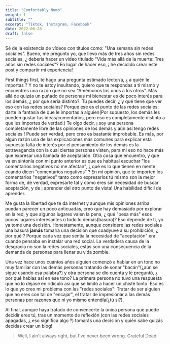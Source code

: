 ```yaml
---
title: "Comfortably Numb"
weight: 1
subtitle: ""
excerpt: "Tiktok, Instagram, Facebook"
date: 2022-06-28
draft: false
---
```


Sé de la existencia de vídeos con títulos como: "Una semana sin redes sociales". Bueno, me pregunto yo, que llevo más de tres años sin redes sociales, ¿ debería hacer un video titulado "Vida más allá de la muerte: Tres años sin redes sociales"? En lugar de hacer eso, ¡ he decidido crear este post y compartir mi experiencia!

First things first, te hago una pregunta estimado lector/a, ¿ a quién le importas ? Y no te estoy insultando, quiero que te respondas a ti mismo y encuentres una razón que no sea "Amémonos los unos a los otros". Más allá de quizás un puñado de personas mi bienestar es de poco interés para los demás, ¿ por qué sería distinto?. Tú puedes decir, ¿ y qué tiene que ver eso con las redes sociales? Porque ese es el punto de las redes sociales: darte la fantasía de que le importas a alguien(Por supuesto, los demás les pueden gustar tus ideas/comentarios, pero eso es completamente distinto a que les importes de verdad.) Te oigo decir, ¡ soy una persona completamente libre de las opiniones de los demás y aún así tengo redes sociales ! Puede ser verdad, pero creo es bastante improbable. Es más, por algún razón una de las explicaciones más comunes para explicar esta supuesta falta de interés por el pensamiento de los demás es la extravagancia con la cual ciertas personas visten, para mi eso no hace más que expresar una llamada de aceptación. Otra cosa que encuentro, y que va en sintonía con mi punto anterior es que es habitual escuchar "los comentarios negativos no me afectan", ¿ qué es lo que tienen en mente cuando dicen "comentarios negativos" ? En mi opinión, que te importen los comentarios "negativos" tanto como expresarlos tú mismo son la mejor forma de, de verdad, expresarte tal y cómo eres sin necesidad de buscar aceptación, y de ¡ aprender del otro punto de vista! Una habilidad difícil de aprender.

Me gusta la libertad que te da internet y aunque mis opiniones arriba puedan parecer un poco anticuadas, creo que hay demasiado por explorar en la red, y que algunos lugares valen la pena, ¿ qué "pesa más" esos pocos lugares interesantes o todo lo demás(basura)? Eso depende de ti, yo ya tomé una decisión. Honestamente, aunque considere las redes sociales una basura **jamás** tomaría una decisión que coadyuve a su prohibición, ¿ por qué ? Porque cada vez que sentía la necesidad de "aceptación" era cuando pensaba en instalar una red social. La verdadera causa de la desgracia no son la redes sociales, estas son una consecuencia de la demanda de personas para llenar su vida zombie.

Una vez hace unos cuántos años alguien comenzó a hablar en un tono no muy familiar con las demás personas tratando de sonar "bacán"(¿aún se sigue usando esa palabra?) y otra persona se dio cuenta y le preguntó, ¿ por qué hablas así en ese tono? La primera persona no tuvo una respuesta que no lo dejase en ridículo así que se limitó a hacer un chiste tonto. Eso es lo que yo creo mi problema con las "redes sociales": Tratar de ser alguien que no eres con tal de "encajar", el tratar de impresionar a las demás personas por razones que ni yo mismo entendía(¿tú si?). 

Al final, aunque haya tratado de convencerte la única persona que puede decidir eres tú, tras un momento de reflexión (con las redes sociales apagadas, ¿ eso significa algo ?) tomarás una decisión y quién sabe quizás decidas crear un blog!

> Well, I ain't always right, but I've never been wrong.
  Grateful Dead
